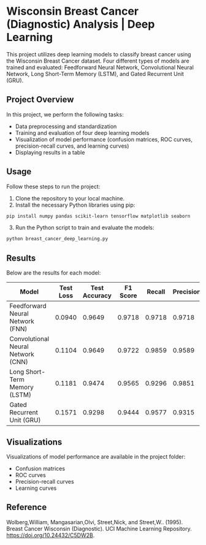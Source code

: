 # Wisconsin Breast Cancer (Diagnostic) Analysis | Deep Learning

This project utilizes deep learning models to classify breast cancer using the Wisconsin Breast Cancer dataset. Four different types of models are trained and evaluated: Feedforward Neural Network, Convolutional Neural Network, Long Short-Term Memory (LSTM), and Gated Recurrent Unit (GRU).

## Project Overview

In this project, we perform the following tasks:

- Data preprocessing and standardization
- Training and evaluation of four deep learning models
- Visualization of model performance (confusion matrices, ROC curves, precision-recall curves, and learning curves)
- Displaying results in a table

## Usage

Follow these steps to run the project:

1. Clone the repository to your local machine.
2. Install the necessary Python libraries using pip:

```bash
pip install numpy pandas scikit-learn tensorflow matplotlib seaborn
```

3. Run the Python script to train and evaluate the models:

```bash
python breast_cancer_deep_learning.py
```

## Results

Below are the results for each model:

| Model                               | Test Loss | Test Accuracy | F1 Score | Recall | Precision |
|-------------------------------------|-----------|---------------|----------|--------|-----------|
| Feedforward Neural Network (FNN)    | 0.0940    | 0.9649        | 0.9718   | 0.9718 | 0.9718    |
| Convolutional Neural Network (CNN)  | 0.1104    | 0.9649        | 0.9722   | 0.9859 | 0.9589    |
| Long Short-Term Memory (LSTM)       | 0.1181    | 0.9474        | 0.9565   | 0.9296 | 0.9851    |
| Gated Recurrent Unit (GRU)          | 0.1571    | 0.9298        | 0.9444   | 0.9577 | 0.9315    |

## Visualizations

Visualizations of model performance are available in the project folder:

- Confusion matrices
- ROC curves
- Precision-recall curves
- Learning curves

## Reference

Wolberg,William, Mangasarian,Olvi, Street,Nick, and Street,W.. (1995). Breast Cancer Wisconsin (Diagnostic). UCI Machine Learning Repository. https://doi.org/10.24432/C5DW2B.
